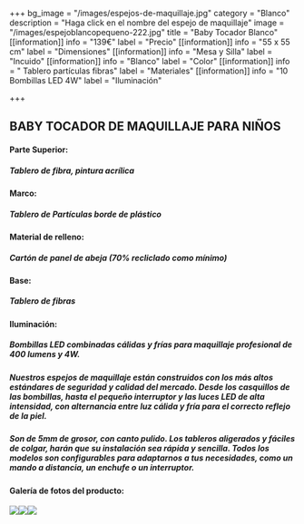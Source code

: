 +++
bg_image = "/images/espejos-de-maquillaje.jpg"
category = "Blanco"
description = "Haga click en el nombre del espejo de maquillaje"
image = "/images/espejoblancopequeno-222.jpg"
title = "Baby Tocador Blanco"
[[information]]
info = "139€"
label = "Precio"
[[information]]
info = "55 x 55 cm"
label = "Dimensiones"
[[information]]
info = "Mesa y Silla"
label = "Incuido"
[[information]]
info = "Blanco"
label = "Color"
[[information]]
info = " Tablero partículas fibras"
label = "Materiales"
[[information]]
info = "10 Bombillas LED 4W"
label = "Iluminación"

+++
## BABY TOCADOR DE MAQUILLAJE PARA NIÑOS

#### **Parte Superior:**

##### Tablero de fibra, pintura acrílica

#### **Marco:**

##### Tablero de Partículas borde de plástico

#### **Material de relleno:**

##### Cartón de panel de abeja (70% recliclado como mínimo)

#### **Base:**

##### Tablero de fibras

#### **Iluminación:**

##### Bombillas LED combinadas cálidas y frías para maquillaje profesional de 400 lumens y 4W.

##### Nuestros espejos de maquillaje están construidos con los más altos estándares de seguridad y calidad del mercado. Desde los casquillos de las bombillas, hasta el pequeño interruptor y las luces LED de alta intensidad, con alternancia entre luz cálida y fría para el correcto reflejo de la piel.

##### Son de 5mm de grosor, con canto pulido. Los tableros aligerados y fáciles de colgar, harán que su instalación sea rápida y sencilla. Todos los modelos son configurables para adaptarnos a tus necesidades, como un mando a distancia, un enchufe o un interruptor.

#### Galería de fotos del producto:

![](/images/espejoblancoconjunto-22.jpg)![](/images/espejoblancoconjunto-12.jpg)![](/images/espejoblancoconjunto2.jpg)